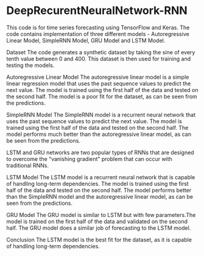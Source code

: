 # DeepRecurentNeuralNetwork-RNN

This code is for time series forecasting using TensorFlow and Keras. 
The code contains implementation of three different models - Autoregressive Linear Model, SimpleRNN Model, GRU Model and LSTM Model.

Dataset
The code generates a synthetic dataset by taking the sine of every tenth value between 0 and 400. 
This dataset is then used for training and testing the models.

Autoregressive Linear Model
The autoregressive linear model is a simple linear regression model that uses the past sequence values to predict the next value. The model is trained using the first half of the data and tested on the second half. The model is a poor fit for the dataset, as can be seen from the predictions.

SimpleRNN Model
The SimpleRNN model is a recurrent neural network that uses the past sequence values to predict the next value. The model is trained using the first half of the data and tested on the second half. The model performs much better than the autoregressive linear model, as can be seen from the predictions.

LSTM and GRU networks are two popular types of RNNs that are designed to overcome the "vanishing gradient" problem that can occur with traditional RNNs.

LSTM Model
The LSTM model is a recurrent neural network that is capable of handling long-term dependencies. The model is trained using the first half of the data and tested on the second half. The model performs better than the SimpleRNN model and the autoregressive linear model, as can be seen from the predictions.

GRU Model
The GRU model is similar to LSTM but with few parameters.The model is trained on the first half of the data and validated on the second half. The GRU model does a similar job of forecasting to the LSTM model.

Conclusion
The LSTM model is the best fit for the dataset, as it is capable of handling long-term dependencies.
